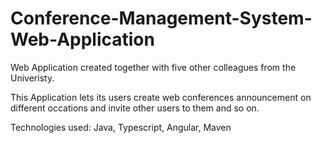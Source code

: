 # Conference-Management-System-Web-Application
 
Web Application created together with five other colleagues from the Univeristy.

This Application lets its users create web conferences announcement on different occations and invite other users to them and so on.

Technologies used: Java, Typescript, Angular, Maven
